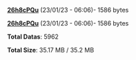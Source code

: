 [**26h8cPQu**](/data/26h8cPQu.txt) (23/01/23 - 06:06)- 1586 bytes

[**26h8cPQu**](/data/26h8cPQu.txt) (23/01/23 - 06:06)- 1586 bytes

**Total Datas**: 5962

**Total Size**: 35.17 MB / 35.2 MB